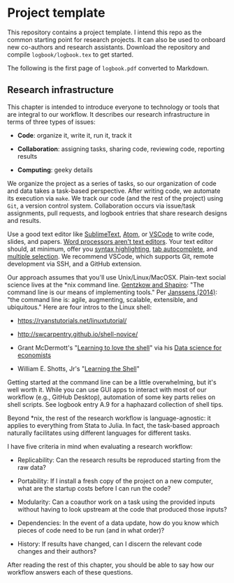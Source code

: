 
# Project template

This repository contains a project template.
I intend this repo as the common starting point for research projects.
It can also be used to onboard new co-authors and research assistants.
Download the repository and compile `logbook/logbook.tex` to get started.

The following is the first page of `logbook.pdf` converted to Markdown.

## Research infrastructure
This chapter is intended to introduce everyone to technology or tools
that are integral to our workflow. It describes our research
infrastructure in terms of three types of issues:

-   **Code**: organize it, write it, run it, track it

-   **Collaboration**: assigning tasks, sharing code, reviewing code,
    reporting results

-   **Computing**: geeky details

We organize the project as a series of tasks, so our organization of
code and data takes a task-based perspective. After writing code, we
automate its execution via `make`. We track our code (and the rest of
the project) using `Git`, a version control system. Collaboration occurs
via issue/task assignments, pull requests, and logbook entries that
share research designs and results.

Use a good text editor like [SublimeText](https://www.sublimetext.com/),
[Atom](https://atom.io/), or [VSCode](https://code.visualstudio.com/) to
write code, slides, and papers. [Word processors aren't text
editors](http://plain-text.co/write-and-edit.html). Your text editor
should, at minimum, offer you [syntax
highlighting](https://en.wikipedia.org/wiki/Syntax_highlighting), [tab
autocomplete](https://en.wikipedia.org/wiki/Command-line_completion),
and [multiple selection](https://www.sublimetext.com/). We recommend
VSCode, which supports Git, remote development via SSH, and a GitHub
extension.

Our approach assumes that you'll use Unix/Linux/MacOSX. Plain-text
social science lives at the \*nix command line. [Gentzkow and
Shapiro](https://github.com/gslab-econ/ra-manual/wiki/Getting-Started):
"The command line is our means of implementing tools." Per [Janssens
(2014)](https://jeroenjanssens.com/dsatcl/chapter-1-introduction.html#why-data-science-at-the-command-line):
"the command line is: agile, augmenting, scalable, extensible, and
ubiquitous." Here are four intros to the Linux shell:

-   <https://ryanstutorials.net/linuxtutorial/>

-   <http://swcarpentry.github.io/shell-novice/>

-   Grant McDermott's "[Learning to love the
    shell](https://raw.githack.com/uo-ec607/lectures/master/03-shell/03-shell.html#1)"
    via his [Data science for
    economists](https://github.com/uo-ec607/lectures)

-   William E. Shotts, Jr's "[Learning the
    Shell](http://linuxcommand.org/lc3_learning_the_shell.php)"

Getting started at the command line can be a little overwhelming, but
it's well worth it. While you can use GUI apps to interact with most of
our workflow (e.g., GitHub Desktop), automation of some key parts relies
on shell scripts. See logbook entry A.9 for a haphazard collection of
shell tips.

Beyond \*nix, the rest of the research workflow is language-agnostic: it
applies to everything from Stata to Julia. In fact, the task-based
approach naturally facilitates using different languages for different
tasks.

I have five criteria in mind when evaluating a research workflow:

-   Replicability: Can the research results be reproduced starting from
    the raw data?

-   Portability: If I install a fresh copy of the project on a new
    computer, what are the startup costs before I can run the code?

-   Modularity: Can a coauthor work on a task using the provided inputs
    without having to look upstream at the code that produced those
    inputs?

-   Dependencies: In the event of a data update, how do you know which
    pieces of code need to be run (and in what order)?

-   History: If results have changed, can I discern the relevant code
    changes and their authors?

After reading the rest of this chapter, you should be able to say how
our workflow answers each of these questions.

